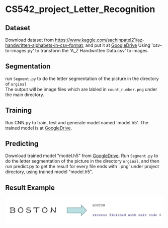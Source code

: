 # CS542_project_Letter_Recognition

## Dataset

Download dataset from https://www.kaggle.com/sachinpatel21/az-handwritten-alphabets-in-csv-format, and put it at [GoogleDrive](https://drive.google.com/open?id=18kxQRkOisIcABwRqFlZ_NeEqImnBjGGl)
Using 'csv-to-images.py' to transform the 'A_Z Handwritten Data.csv' to images.  

## Segmentation
run `Segment.py` to do the letter segmentation of the picture in the directory of `orginal`  
The output will be image files which are labled in `count_number.png` under the main directory.  
## Training
Run CNN.py to train, test and generate model named 'model.h5'. The trained model is at [GoogleDrive](https://drive.google.com/open?id=1nFKdv9tI82gwUnerl-ZYVEJgV2ncfM7O).

## Predicting
Download trained model "model.h5" from [GoogleDrive](https://drive.google.com/open?id=1nFKdv9tI82gwUnerl-ZYVEJgV2ncfM7O). Run `Segment.py` to do the letter segmentation of the picture in the directory `orginal`, and then run predict.py to get the result for every file ends with '.png' under project directory, using trained model "model.h5".

## Result Example

![result](https://github.com/ZhengyangTang/CS542_project_Letter_Recognition/blob/master/result.JPG) 
